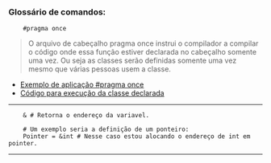 ### Glossário de comandos:

        #pragma once

> O arquivo de cabeçalho pragma once instrui o compilador a compilar o código onde essa função estiver declarada no cabeçalho somente uma vez. Ou seja as classes serão definidas somente uma vez mesmo que várias pessoas usem a classe.

- [Exemplo de aplicação #pragma once](https://github.com/ThreeDP/IFSP---Material-de-Estudo/blob/master/Linguagem%20de%20Programação/C%20Plus%20Plus/PROGRAMAS/CLASSES/CLASSE_01.cpp)
- [Código para execução da classe declarada](https://github.com/ThreeDP/IFSP---Material-de-Estudo/blob/master/Linguagem%20de%20Programação/C%20Plus%20Plus/PROGRAMAS/CLASSES/RUNCLASSE_01.cpp)      
___________________________________________________________

        & # Retorna o endereço da variavel.
        
        # Um exemplo seria a definição de um ponteiro:
        Pointer = &int # Nesse caso estou alocando o endereço de int em pointer.
        
___________________________________________________________
